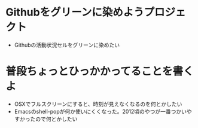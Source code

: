 # Githubをグリーンに染めようプロジェクト

* Githubの活動状況セルをグリーンに染めたい

# 普段ちょっとひっかかってることを書くよ

* OSXでフルスクリーンにすると、時刻が見えなくなるのを何とかしたい
* Emacsのshell-popが何か使いにくくなった。2012頃のやつが一番つかいやすかったので何とかしたい

